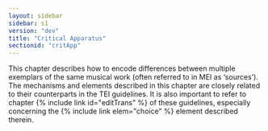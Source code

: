 ```yaml
---
layout: sidebar
sidebar: s1
version: "dev"
title: "Critical Apparatus"
sectionid: "critApp"
---
```


This chapter describes how to encode differences between multiple exemplars of the
same musical
work (often referred to in MEI as ‘sources’). The mechanisms and elements
described in this chapter are closely related to their counterparts in the TEI guidelines.
It is
also important to refer to chapter {% include link id="editTrans" %} of these guidelines, especially
concerning the {% include link elem="choice" %} element described therein.

